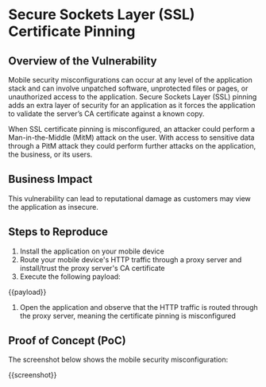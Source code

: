 # Secure Sockets Layer (SSL) Certificate Pinning

## Overview of the Vulnerability

Mobile security misconfigurations can occur at any level of the application stack and can involve unpatched software, unprotected files or pages, or unauthorized access to the application. Secure Sockets Layer (SSL) pinning adds an extra layer of security for an application as it forces the application to validate the server’s CA certificate against a known copy.

When SSL certificate pinning is misconfigured, an attacker could perform a Man-in-the-Middle (MitM) attack on the user. With access to sensitive data through a PitM attack they could perform further attacks on the application, the business, or its users.

## Business Impact

This vulnerability can lead to reputational damage as customers may view the application as insecure.

## Steps to Reproduce

1. Install the application on your mobile device
1. Route your mobile device's HTTP traffic through a proxy server and install/trust the proxy server's CA certificate
1. Execute the following payload:

{{payload}}

1. Open the application and observe that the HTTP traffic is routed through the proxy server, meaning the certificate pinning is misconfigured

## Proof of Concept (PoC)

The screenshot below shows the mobile security misconfiguration:

{{screenshot}}
